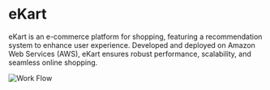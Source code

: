 # eKart
eKart is an e-commerce platform for shopping, featuring a recommendation system to enhance user experience. Developed and deployed on Amazon Web Services (AWS), eKart ensures robust performance, scalability, and seamless online shopping.

![Work Flow](https://github.com/user-attachments/assets/d2ac1959-3f2b-4501-b607-2e6ae98fc4cb)
